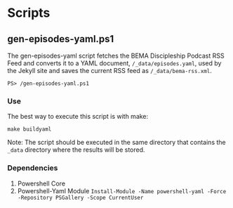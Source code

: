 # Scripts

## gen-episodes-yaml.ps1

The gen-episodes-yaml script fetches the BEMA Discipleship Podcast RSS Feed and converts it to a YAML document, `/_data/episodes.yaml`, used by the Jekyll site and saves the current RSS feed as `/_data/bema-rss.xml`.

`PS> /gen-episodes-yaml.ps1`

### Use

The best way to execute this script is with make:

`make buildyaml`

Note: The script should be executed in the same directory that contains the `_data` directory where the results will be stored.

### Dependencies
 1. Powershell Core
 2. Powershell-Yaml Module `Install-Module -Name powershell-yaml -Force -Repository PSGallery -Scope CurrentUser`